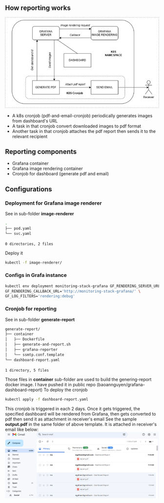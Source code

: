 ## How reporting works
![How reporting works](/images/grafana_dashboard_report.png)
- A k8s cronjob (pdf-and-email-cronjob) periodically generates images from dashboard's URL
- A task in that cronjob convert downloaded images to pdf format
- Another task in that cronjob attaches the pdf report then sends it to the relevant recipient

## Reporting components
- Grafana container
- Grafana image rendering container
- Cronjob for dashboard (generate pdf and email)

## Configurations
### Deployment for Grafana image renderer
See in sub-folder __image-renderer__
```sh
.
├── pod.yaml
└── svc.yaml

0 directories, 2 files
```
Deploy it
```sh
kubectl -f image-renderer/
```
### Configs in Grafa instance
```sh
kubectl env deployment monitoring-stack-grafana GF_RENDERING_SERVER_URL='http://renderer:8081/render' \
GF_RENDERING_CALLBACK_URL='http://monitoring-stack-grafana/' \
GF_LOG_FILTERS='rendering:debug'
```
### Cronjob for reporting
See in sub-folder __generate-report__
```sh
generate-report/
├── container
│   ├── Dockerfile
│   ├── generate-and-report.sh
│   ├── grafana-reporter
│   └── ssmtp.conf.template
└── dashboard-report.yaml

1 directory, 5 files
```
Those files in __container__ sub-folder are used to build the genering-report docker image. I have pushed it in public repo (baoannguyen/grafana-dashboard-report)
To deploy the cronjob
```sh
kubectl apply -f dashboard-report.yaml
```
This cronjob is triggered in each 2 days. Once it gets triggered, the specified dashboard will be rendered from Grafana, then gets converted to pdf then send it as attachment in receiver's email
See the sample __output.pdf__ in the same folder of above template.
It is attached in receiver's email like below:
![Email attached](/images/email_attachment.png)
